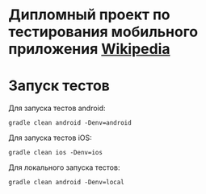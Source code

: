 # Дипломный проект по тестирования мобильного приложения [Wikipedia](https://github.com/wikimedia/apps-android-wikipedia/)


# Запуск тестов
Для запуска тестов android:
```shell
gradle clean android -Denv=android
```

Для запуска тестов iOS:
```shell
gradle clean ios -Denv=ios   
```

Для локального запуска тестов:
```shell
gradle clean android -Denv=local  
```

